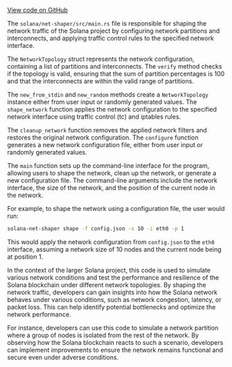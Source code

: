 [View code on GitHub](https://github.com/solana-labs/solana/tree/master/na/net-shaper/src)

The `solana/net-shaper/src/main.rs` file is responsible for shaping the network traffic of the Solana project by configuring network partitions and interconnects, and applying traffic control rules to the specified network interface.

The `NetworkTopology` struct represents the network configuration, containing a list of partitions and interconnects. The `verify` method checks if the topology is valid, ensuring that the sum of partition percentages is 100 and that the interconnects are within the valid range of partitions.

The `new_from_stdin` and `new_random` methods create a `NetworkTopology` instance either from user input or randomly generated values. The `shape_network` function applies the network configuration to the specified network interface using traffic control (tc) and iptables rules.

The `cleanup_network` function removes the applied network filters and restores the original network configuration. The `configure` function generates a new network configuration file, either from user input or randomly generated values.

The `main` function sets up the command-line interface for the program, allowing users to shape the network, clean up the network, or generate a new configuration file. The command-line arguments include the network interface, the size of the network, and the position of the current node in the network.

For example, to shape the network using a configuration file, the user would run:

```sh
solana-net-shaper shape -f config.json -s 10 -i eth0 -p 1
```

This would apply the network configuration from `config.json` to the `eth0` interface, assuming a network size of 10 nodes and the current node being at position 1.

In the context of the larger Solana project, this code is used to simulate various network conditions and test the performance and resilience of the Solana blockchain under different network topologies. By shaping the network traffic, developers can gain insights into how the Solana network behaves under various conditions, such as network congestion, latency, or packet loss. This can help identify potential bottlenecks and optimize the network performance.

For instance, developers can use this code to simulate a network partition where a group of nodes is isolated from the rest of the network. By observing how the Solana blockchain reacts to such a scenario, developers can implement improvements to ensure the network remains functional and secure even under adverse conditions.
